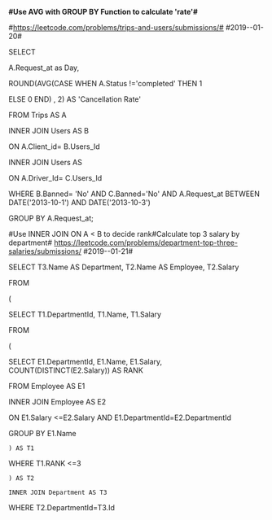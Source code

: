 
**#Use AVG with GROUP BY Function to calculate 'rate'#**

#https://leetcode.com/problems/trips-and-users/submissions/#
#2019--01-20#

SELECT 

A.Request_at as Day, 

ROUND(AVG(CASE WHEN A.Status !='completed' THEN 1

ELSE 0  END) , 2) AS 'Cancellation Rate'

FROM Trips AS A

INNER JOIN Users AS B

ON A.Client_id= B.Users_Id

INNER JOIN Users AS 

ON A.Driver_Id= C.Users_Id

WHERE B.Banned= 'No' AND C.Banned='No' AND
A.Request_at BETWEEN DATE('2013-10-1') AND DATE('2013-10-3')

GROUP BY A.Request_at;




#Use INNER JOIN ON A < B to decide rank#Calculate top 3 salary by department#
https://leetcode.com/problems/department-top-three-salaries/submissions/
#2019--01-21#

SELECT T3.Name AS Department, T2.Name AS Employee, T2.Salary

FROM

(

SELECT T1.DepartmentId, T1.Name, T1.Salary

FROM

(

SELECT E1.DepartmentId, E1.Name, E1.Salary, COUNT(DISTINCT(E2.Salary)) AS RANK

FROM Employee AS E1 

INNER JOIN Employee AS E2

ON E1.Salary <=E2.Salary AND E1.DepartmentId=E2.DepartmentId

GROUP BY E1.Name

    ) AS T1
    
WHERE T1.RANK <=3

    ) AS T2
    
    INNER JOIN Department AS T3
    
WHERE T2.DepartmentId=T3.Id




